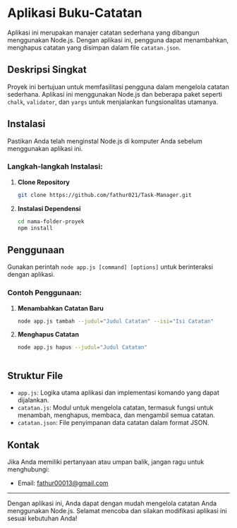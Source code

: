 # Aplikasi Buku-Catatan
Aplikasi ini merupakan manajer catatan sederhana yang dibangun menggunakan Node.js. Dengan aplikasi ini, pengguna dapat menambahkan, menghapus catatan yang disimpan dalam file `catatan.json`.

## Deskripsi Singkat

Proyek ini bertujuan untuk memfasilitasi pengguna dalam mengelola catatan sederhana. Aplikasi ini menggunakan Node.js dan beberapa paket seperti `chalk`, `validator`, dan `yargs` untuk menjalankan fungsionalitas utamanya.

## Instalasi

Pastikan Anda telah menginstal Node.js di komputer Anda sebelum menggunakan aplikasi ini.

### Langkah-langkah Instalasi:

1. **Clone Repository**
   ```bash
   git clone https://github.com/fathur021/Task-Manager.git
   ```

2. **Instalasi Dependensi**
   ```bash
   cd nama-folder-proyek
   npm install
   ```

## Penggunaan

Gunakan perintah `node app.js [command] [options]` untuk berinteraksi dengan aplikasi.

### Contoh Penggunaan:

1. **Menambahkan Catatan Baru**
   ```bash
   node app.js tambah --judul="Judul Catatan" --isi="Isi Catatan"
   ```

2. **Menghapus Catatan**
   ```bash
   node app.js hapus --judul="Judul Catatan"
   ```


   ```

## Struktur File

- `app.js`: Logika utama aplikasi dan implementasi komando yang dapat dijalankan.
- `catatan.js`: Modul untuk mengelola catatan, termasuk fungsi untuk menambah, menghapus, membaca, dan mengambil semua catatan.
- `catatan.json`: File penyimpanan data catatan dalam format JSON.



## Kontak

Jika Anda memiliki pertanyaan atau umpan balik, jangan ragu untuk menghubungi:

- Email: fathur00013@gmail.com


---

Dengan aplikasi ini, Anda dapat dengan mudah mengelola catatan Anda menggunakan Node.js. Selamat mencoba dan silakan modifikasi aplikasi ini sesuai kebutuhan Anda!
